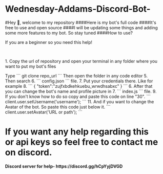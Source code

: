 # Wednesday-Addams-Discord-Bot-
#Hey 👋, welcome to my repository
####Here is my bot's full code
####It's free to use and open source
####I will be updating some things and adding some more features to my bot. So stay tuned
####How to use?</h1>
<p>If you are a beginner so you need this help!</p><br>
<p>1. Copy the url of repository and open your terminal in any folder where you want to put my bot's files</p>
Type 
```
git clone repo_url
```
Then open the folder in any code editor
5. Then search 
6. 
```
config.json
``` 
file.
7. Put your credentials there. Like for example 
8. 
```
{ 
"token":"zujfxbdkehkuebu_wrwdhsabxc"
}
```
6. After that you can change the bot's name and profile picture in 
7. 
```
index.js
``` 
file.
9. If you don't know how to do so copy and paste this code on line "30". 
```
client.user.setUsername('username');
```
11. And if you want to change the Avatar of the bot. So paste this code just below it. 
```
client.user.setAvatar('URL or path');
```
<h1>If you want any help regarding this or api keys so feel free to contact me on discord.</h1>
<h4><b>Discord server for help- https://discord.gg/hCpYyjDVGD<b></h4>
